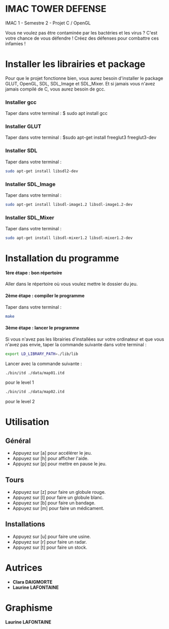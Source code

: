 # IMAC TOWER DEFENSE
IMAC 1 - Semestre 2 - Projet C / OpenGL

Vous ne voulez pas être contaminée par les bactéries et les virus ? C'est votre chance de vous défendre ! Créez des défenses pour combattre ces infamies !

# Installer les librairies et package 
Pour que le projet fonctionne bien, vous aurez besoin d'installer le package GLUT, OpenGL, SDL, SDL_Image et SDL_Mixer. Et si jamais vous n'avez jamais compilé de C, vous aurez besoin de gcc.

### Installer gcc
Taper dans votre terminal : 
$ sudo apt install gcc

### Installer GLUT
Taper dans votre terminal : 
$sudo apt-get install freeglut3 freeglut3-dev

### Installer SDL
Taper dans votre terminal : 
```bash
sudo apt-get install libsdl2-dev
```

### Installer SDL_Image
Taper dans votre terminal : 
```bash
sudo apt-get install libsdl-image1.2 libsdl-image1.2-dev
```
### Installer SDL_Mixer
Taper dans votre terminal :
```bash
sudo apt-get install libsdl-mixer1.2 libsdl-mixer1.2-dev
```

# Installation du programme

#### 1ère étape : bon répertoire
Aller dans le répertoire où vous voulez mettre le dossier du jeu.

#### 2ème étape : compiler le programme
Taper dans votre terminal : 
```bash
make
``` 

#### 3ème étape : lancer le programme
Si vous n'avez pas les librairies d'installées sur votre ordinateur et que vous n'avez pas envie, taper la commande suivante dans votre terminal : 
``` bash
export LD_LIBRARY_PATH=./lib/lib 
``` 

Lancer avec la commande suivante : 
```bash
./bin/itd ./data/map01.itd
```
pour le level 1

```bash
./bin/itd ./data/map02.itd
```
pour le level 2

# Utilisation

## Général
* Appuyez sur [a] pour accélérer le jeu.
* Appuyez sur [h] pour afficher l'aide.
* Appuyez sur [p] pour mettre en pause le jeu.

## Tours
* Appuyez sur [z] pour faire un globule rouge.
* Appuyez sur [l] pour faire un globule blanc.
* Appuyez sur [b] pour faire un bandage.
* Appuyez sur [m] pour faire un médicament.

## Installations
* Appuyez sur [u] pour faire une usine.
* Appuyez sur [r] pour faire un radar.
* Appuyez sur [t] pour faire un stock.

# Autrices

* **Clara DAIGMORTE**
* **Laurine LAFONTAINE** 

# Graphisme
**Laurine LAFONTAINE**

